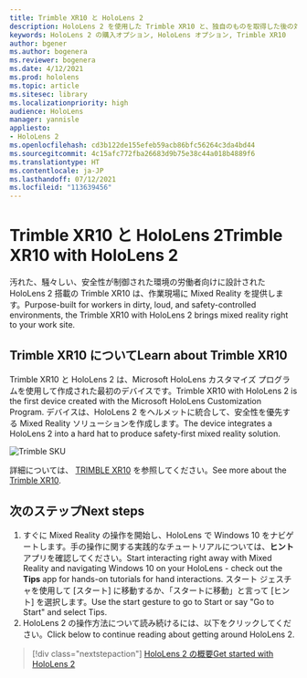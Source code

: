 ```yaml
---
title: Trimble XR10 と HoloLens 2
description: HoloLens 2 を使用した Trimble XR10 と、独自のものを取得した後の対処方法について説明します。
keywords: HoloLens 2 の購入オプション, HoloLens オプション, Trimble XR10
author: bgener
ms.author: bogenera
ms.reviewer: bogenera
ms.date: 4/12/2021
ms.prod: hololens
ms.topic: article
ms.sitesec: library
ms.localizationpriority: high
audience: HoloLens
manager: yannisle
appliesto:
- HoloLens 2
ms.openlocfilehash: cd3b122de155efeb59acb86bfc56264c3da4bd44
ms.sourcegitcommit: 4c15afc772fba26683d9b75e38c44a018b4889f6
ms.translationtype: HT
ms.contentlocale: ja-JP
ms.lasthandoff: 07/12/2021
ms.locfileid: "113639456"
---
```

# <a name="trimble-xr10-with-hololens-2"></a><span data-ttu-id="cd5a4-104">Trimble XR10 と HoloLens 2</span><span class="sxs-lookup"><span data-stu-id="cd5a4-104">Trimble XR10 with HoloLens 2</span></span>

<span data-ttu-id="cd5a4-105">汚れた、騒々しい、安全性が制御された環境の労働者向けに設計された HoloLens 2 搭載の Trimble XR10 は、作業現場に Mixed Reality を提供します。</span><span class="sxs-lookup"><span data-stu-id="cd5a4-105">Purpose-built for workers in dirty, loud, and safety-controlled environments, the Trimble XR10 with HoloLens 2 brings mixed reality right to your work site.</span></span>

## <a name="learn-about-trimble-xr10"></a><span data-ttu-id="cd5a4-106">Trimble XR10 について</span><span class="sxs-lookup"><span data-stu-id="cd5a4-106">Learn about Trimble XR10</span></span>

<span data-ttu-id="cd5a4-107">Trimble XR10 と HoloLens 2 は、Microsoft HoloLens カスタマイズ プログラムを使用して作成された最初のデバイスです。</span><span class="sxs-lookup"><span data-stu-id="cd5a4-107">Trimble XR10 with HoloLens 2 is the first device created with the Microsoft HoloLens Customization Program.</span></span> <span data-ttu-id="cd5a4-108">デバイスは、HoloLens 2 をヘルメットに統合して、安全性を優先する Mixed Reality ソリューションを作成します。</span><span class="sxs-lookup"><span data-stu-id="cd5a4-108">The device integrates a HoloLens 2 into a hard hat to produce safety-first mixed reality solution.</span></span>

![Trimble SKU](./images/trimble-ed.png)

<span data-ttu-id="cd5a4-110">詳細については、 [TRIMBLE XR10](https://fieldtech.trimble.com/en/product/trimble-xr10-with-hololens-2) を参照してください。</span><span class="sxs-lookup"><span data-stu-id="cd5a4-110">See more about the [Trimble XR10](https://fieldtech.trimble.com/en/product/trimble-xr10-with-hololens-2).</span></span>

## <a name="next-steps"></a><span data-ttu-id="cd5a4-111">次のステップ</span><span class="sxs-lookup"><span data-stu-id="cd5a4-111">Next steps</span></span>

1. <span data-ttu-id="cd5a4-112">すぐに Mixed Reality の操作を開始し、HoloLens で Windows 10 をナビゲートします。手の操作に関する実践的なチュートリアルについては、**ヒント** アプリを確認してください。</span><span class="sxs-lookup"><span data-stu-id="cd5a4-112">Start interacting right away with Mixed Reality and navigating Windows 10 on your HoloLens - check out the **Tips** app for hands-on tutorials for hand interactions.</span></span> <span data-ttu-id="cd5a4-113">スタート ジェスチャを使用して [スタート] に移動するか、「スタートに移動」と言って [ヒント] を選択します。</span><span class="sxs-lookup"><span data-stu-id="cd5a4-113">Use the start gesture to go to Start or say "Go to Start" and select Tips.</span></span>
1. <span data-ttu-id="cd5a4-114">HoloLens 2 の操作方法について読み続けるには、以下をクリックしてください。</span><span class="sxs-lookup"><span data-stu-id="cd5a4-114">Click below to continue reading about getting around HoloLens 2.</span></span>

> [!div class="nextstepaction"]
> [<span data-ttu-id="cd5a4-115">HoloLens 2 の概要</span><span class="sxs-lookup"><span data-stu-id="cd5a4-115">Get started with HoloLens 2</span></span>](hololens2-basic-usage.md)